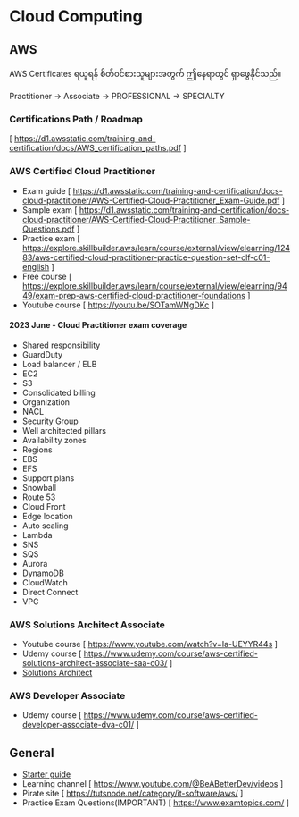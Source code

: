 # Cloud Computing

## AWS

AWS Certificates ရယူရန် စိတ်၀င်စားသူများအတွက် ဤနေရာတွင် ရှာဖွေနိုင်သည်။

Practitioner -> Associate -> PROFESSIONAL -> SPECIALTY

### Certifications Path / Roadmap

[ https://d1.awsstatic.com/training-and-certification/docs/AWS_certification_paths.pdf ]

### AWS Certified Cloud Practitioner

- Exam guide [ https://d1.awsstatic.com/training-and-certification/docs-cloud-practitioner/AWS-Certified-Cloud-Practitioner_Exam-Guide.pdf ]
- Sample exam [ https://d1.awsstatic.com/training-and-certification/docs-cloud-practitioner/AWS-Certified-Cloud-Practitioner_Sample-Questions.pdf ]
- Practice exam [ https://explore.skillbuilder.aws/learn/course/external/view/elearning/12483/aws-certified-cloud-practitioner-practice-question-set-clf-c01-english ]
- Free course [ https://explore.skillbuilder.aws/learn/course/external/view/elearning/9449/exam-prep-aws-certified-cloud-practitioner-foundations ]
- Youtube course [ https://youtu.be/SOTamWNgDKc ]

#### 2023 June - Cloud Practitioner exam coverage

- Shared responsibility
- GuardDuty
- Load balancer / ELB
- EC2
- S3
- Consolidated billing
- Organization
- NACL
- Security Group
- Well architected pillars
- Availability zones
- Regions
- EBS
- EFS
- Support plans
- Snowball
- Route 53
- Cloud Front
- Edge location
- Auto scaling
- Lambda
- SNS
- SQS
- Aurora
- DynamoDB
- CloudWatch
- Direct Connect
- VPC

### AWS Solutions Architect Associate

- Youtube course [ https://www.youtube.com/watch?v=Ia-UEYYR44s ]
- Udemy course [ https://www.udemy.com/course/aws-certified-solutions-architect-associate-saa-c03/ ]
- [Solutions Architect](Solution_Architect_PDF.pdf)

### AWS Developer Associate

- Udemy course [ https://www.udemy.com/course/aws-certified-developer-associate-dva-c01/ ]

## General

- [Starter guide](A_Starters_Guide_To_Serverless_on_AWS.pdf)
- Learning channel [ https://www.youtube.com/@BeABetterDev/videos ]
- Pirate site [ https://tutsnode.net/category/it-software/aws/ ]
- Practice Exam Questions(IMPORTANT) [ https://www.examtopics.com/ ]
